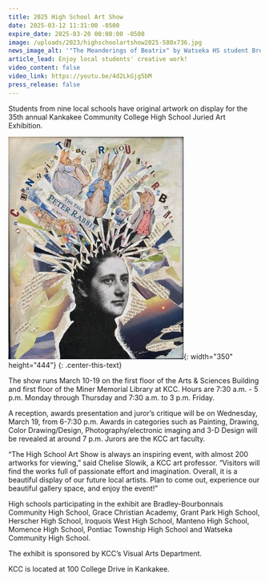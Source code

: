 ```yaml
---
title: 2025 High School Art Show
date: 2025-03-12 11:31:00 -0500
expire_date: 2025-03-20 00:00:00 -0500
image: /uploads/2023/highschoolartshow2025-580x736.jpg
news_image_alt: '"The Meanderings of Beatrix" by Watseka HS student Brooklyn Gioja'
article_lead: Enjoy local students' creative work!
video_content: false
video_link: https://youtu.be/4d2LkGjg5bM
press_release: false
---
```

Students from nine local schools have original artwork on display for the 35th annual Kankakee Community College High School Juried Art Exhibition.

![&quot;The Meanderings of Beatrix&quot; by Watseka HS student Brooklyn Gioja](/uploads/2023/highschoolartshow2025-350x444.jpg "&quot;The Meanderings of Beatrix&quot; by Watseka HS student Brooklyn Gioja"){: width="350" height="444"}
{: .center-this-text}

The show runs March 10-19 on the first floor of the Arts & Sciences Building and first floor of the Miner Memorial Library at KCC. Hours are 7:30 a.m. - 5 p.m. Monday through Thursday and 7:30 a.m. to 3 p.m. Friday.

A reception, awards presentation and juror’s critique will be on Wednesday, March 19, from 6-7:30 p.m. Awards in categories such as Painting, Drawing, Color Drawing/Design, Photography/electronic imaging and 3-D Design will be revealed at around 7 p.m. Jurors are the KCC art faculty.

“The High School Art Show is always an inspiring event, with almost 200 artworks for viewing,” said Chelise Slowik, a KCC art professor. “Visitors will find the works full of passionate effort and imagination. Overall, it is a beautiful display of our future local artists. Plan to come out, experience our beautiful gallery space, and enjoy the event!”

High schools participating in the exhibit are Bradley-Bourbonnais Community High School, Grace Christian Academy, Grant Park High School, Herscher High School, Iroquois West High School, Manteno High School, Momence High School, Pontiac Township High School and Watseka Community High School.

The exhibit is sponsored by KCC’s Visual Arts Department.

KCC is located at 100 College Drive in Kankakee.